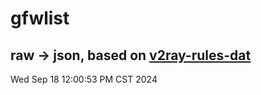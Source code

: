 # gfwlist
## raw -> json, based on [v2ray-rules-dat](https://github.com/Loyalsoldier/v2ray-rules-dat)
Wed Sep 18 12:00:53 PM CST 2024

